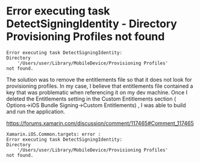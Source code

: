 # Error executing task DetectSigningIdentity - Directory Provisioning Profiles not found

	Error executing task DetectSigningIdentity: 
	Directory 
		'/Users/user/Library/MobileDevice/Provisioning Profiles' 
	not found.

The solution was to remove the entitlements file so that it does not look for 
provisioning profiles. In my case, I believe that entitlements file contained 
a key that was problematic when referencing it on my dev machine. Once I deleted 
the Entitlements setting in the Custom Entitlements section 
( Options->iOS Bundle Signing->Custom Entitlements) , I was able to build and 
run the application.

https://forums.xamarin.com/discussion/comment/117465#Comment_117465


	Xamarin.iOS.Common.targets: error : 
	Error executing task DetectSigningIdentity: 
	Directory 
		'/Users/user/Library/MobileDevice/Provisioning Profiles' 
	not found.
